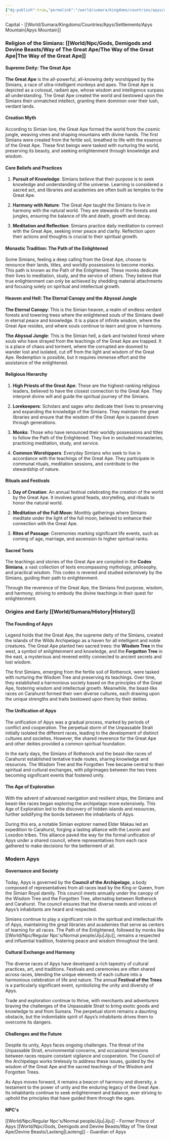 ```yaml
---
{"dg-publish":true,"permalink":"/world/sumara/kingdoms/countries/apys/apys/"}
---
```


Capital - [[World/Sumara/Kingdoms/Countries/Apys/Settlements/Apys Mountain\|Apys Mountain]]

### Religion of the Simians: [[World/Npc/Gods, Demigods and Devine Beasts/Way of The Great Ape/The Way of the Great Ape\|The Way of the Great Ape]]

#### Supreme Deity: The Great Ape

**The Great Ape** is the all-powerful, all-knowing deity worshipped by the Simians, a race of ultra-intelligent monkeys and apes. The Great Ape is depicted as a colossal, radiant ape, whose wisdom and intelligence surpass all understanding. The Great Ape created the world and bestowed upon the Simians their unmatched intellect, granting them dominion over their lush, verdant lands.

#### Creation Myth

According to Simian lore, the Great Ape formed the world from the cosmic jungle, weaving vines and shaping mountains with divine hands. The first Simians were created from the fertile soil, breathed to life with the essence of the Great Ape. These first beings were tasked with nurturing the world, preserving its beauty, and seeking enlightenment through knowledge and wisdom.

#### Core Beliefs and Practices

1. **Pursuit of Knowledge**: Simians believe that their purpose is to seek knowledge and understanding of the universe. Learning is considered a sacred act, and libraries and academies are often built as temples to the Great Ape.
    
2. **Harmony with Nature**: The Great Ape taught the Simians to live in harmony with the natural world. They are stewards of the forests and jungles, ensuring the balance of life and death, growth and decay.
    
3. **Meditation and Reflection**: Simians practice daily meditation to connect with the Great Ape, seeking inner peace and clarity. Reflection upon their actions and thoughts is crucial to their spiritual growth.
    

#### Monastic Tradition: The Path of the Enlightened

Some Simians, feeling a deep calling from the Great Ape, choose to renounce their lands, titles, and worldly possessions to become monks. This path is known as the Path of the Enlightened. These monks dedicate their lives to meditation, study, and the service of others. They believe that true enlightenment can only be achieved by shedding material attachments and focusing solely on spiritual and intellectual growth.

#### Heaven and Hell: The Eternal Canopy and the Abyssal Jungle

**The Eternal Canopy**: This is the Simian heaven, a realm of endless verdant forests and towering trees where the enlightened souls of the Simians dwell in eternal peace and knowledge. It is a place of infinite wisdom, where the Great Ape resides, and where souls continue to learn and grow in harmony.

**The Abyssal Jungle**: This is the Simian hell, a dark and twisted forest where souls who have strayed from the teachings of the Great Ape are trapped. It is a place of chaos and torment, where the corrupted are doomed to wander lost and isolated, cut off from the light and wisdom of the Great Ape. Redemption is possible, but it requires immense effort and the assistance of the enlightened.

#### Religious Hierarchy

1. **High Priests of the Great Ape**: These are the highest-ranking religious leaders, believed to have the closest connection to the Great Ape. They interpret divine will and guide the spiritual journey of the Simians.
    
2. **Lorekeepers**: Scholars and sages who dedicate their lives to preserving and expanding the knowledge of the Simians. They maintain the great libraries and ensure that the wisdom of the Great Ape is passed down through generations.
    
3. **Monks**: Those who have renounced their worldly possessions and titles to follow the Path of the Enlightened. They live in secluded monasteries, practicing meditation, study, and service.
    
4. **Common Worshippers**: Everyday Simians who seek to live in accordance with the teachings of the Great Ape. They participate in communal rituals, meditation sessions, and contribute to the stewardship of nature.
    

#### Rituals and Festivals

1. **Day of Creation**: An annual festival celebrating the creation of the world by the Great Ape. It involves grand feasts, storytelling, and rituals to honor the natural world.
    
2. **Meditation of the Full Moon**: Monthly gatherings where Simians meditate under the light of the full moon, believed to enhance their connection with the Great Ape.
    
3. **Rites of Passage**: Ceremonies marking significant life events, such as coming of age, marriage, and ascension to higher spiritual ranks.
    

#### Sacred Texts

The teachings and stories of the Great Ape are compiled in the **Codex Simiana**, a vast collection of texts encompassing mythology, philosophy, and practical wisdom. This codex is revered and studied extensively by the Simians, guiding their path to enlightenment.

Through the reverence of the Great Ape, the Simians find purpose, wisdom, and harmony, striving to embody the divine teachings in their quest for enlightenment.


### Origins and Early [[World/Sumara/History\|History]]

#### The Founding of Apys

Legend holds that the Great Ape, the supreme deity of the Simians, created the islands of the Wilds Archipelago as a haven for all intelligent and noble creatures. The Great Ape planted two sacred trees: the **Wisdom Tree** in the west, a symbol of enlightenment and knowledge, and the **Forgotten Tree** in the east, a mysterious and revered entity connected to ancient secrets and lost wisdom.

The first Simians, emerging from the fertile soil of Rotherock, were tasked with nurturing the Wisdom Tree and preserving its teachings. Over time, they established a harmonious society based on the principles of the Great Ape, fostering wisdom and intellectual growth. Meanwhile, the beast-like races on Carahurst formed their own diverse cultures, each drawing upon the unique strengths and traits bestowed upon them by their deities.

#### The Unification of Apys

The unification of Apys was a gradual process, marked by periods of conflict and cooperation. The perpetual storm of the Unpassable Strait initially isolated the different races, leading to the development of distinct cultures and societies. However, the shared reverence for the Great Ape and other deities provided a common spiritual foundation.

In the early days, the Simians of Rotherock and the beast-like races of Carahurst established tentative trade routes, sharing knowledge and resources. The Wisdom Tree and the Forgotten Tree became central to their spiritual and cultural exchanges, with pilgrimages between the two trees becoming significant events that fostered unity.

#### The Age of Exploration

With the advent of advanced navigation and resilient ships, the Simians and beast-like races began exploring the archipelago more extensively. This Age of Exploration led to the discovery of hidden islands and resources, further solidifying the bonds between the inhabitants of Apys.

During this era, a notable Simian explorer named Elder Makau led an expedition to Carahurst, forging a lasting alliance with the Leonin and Loxodon tribes. This alliance paved the way for the formal unification of Apys under a shared council, where representatives from each race gathered to make decisions for the betterment of all.

### Modern Apys

#### Governance and Society

Today, Apys is governed by the **Council of the Archipelago**, a body composed of representatives from all races lead by the King or Queen, from the Simian Royal damily. This council meets annually under the canopy of the Wisdom Tree and the Forgotten Tree, alternating between Rotherock and Carahurst. The council ensures that the diverse needs and voices of Apys’s inhabitants are heard and respected.

Simians continue to play a significant role in the spiritual and intellectual life of Apys, maintaining the great libraries and academies that serve as centers of learning for all races. The Path of the Enlightened, followed by monks like [[World/Npc/Regular Npc's/Normal people/Jiju\|Jiju]], remains a respected and influential tradition, fostering peace and wisdom throughout the land.

#### Cultural Exchange and Harmony

The diverse races of Apys have developed a rich tapestry of cultural practices, art, and traditions. Festivals and ceremonies are often shared across races, blending the unique elements of each culture into a harmonious celebration of life and nature. The annual **Festival of the Trees** is a particularly significant event, symbolizing the unity and diversity of Apys.

Trade and exploration continue to thrive, with merchants and adventurers braving the challenges of the Unpassable Strait to bring exotic goods and knowledge to and from Sumara. The perpetual storm remains a daunting obstacle, but the indomitable spirit of Apys’s inhabitants drives them to overcome its dangers.

#### Challenges and the Future

Despite its unity, Apys faces ongoing challenges. The threat of the Unpassable Strait, environmental concerns, and occasional tensions between races require constant vigilance and cooperation. The Council of the Archipelago works tirelessly to address these issues, guided by the wisdom of the Great Ape and the sacred teachings of the Wisdom and Forgotten Trees.

As Apys moves forward, it remains a beacon of harmony and diversity, a testament to the power of unity and the enduring legacy of the Great Ape. Its inhabitants continue to seek enlightenment and balance, ever striving to uphold the principles that have guided them through the ages.


#### NPC's

[[World/Npc/Regular Npc's/Normal people/Jiju\|Jiju]] - Former Prince of Apys
[[World/Npc/Gods, Demigods and Devine Beasts/Way of The Great Ape/Devine Beasts/Laoteng\|Laoteng]] - Guardian of Apys